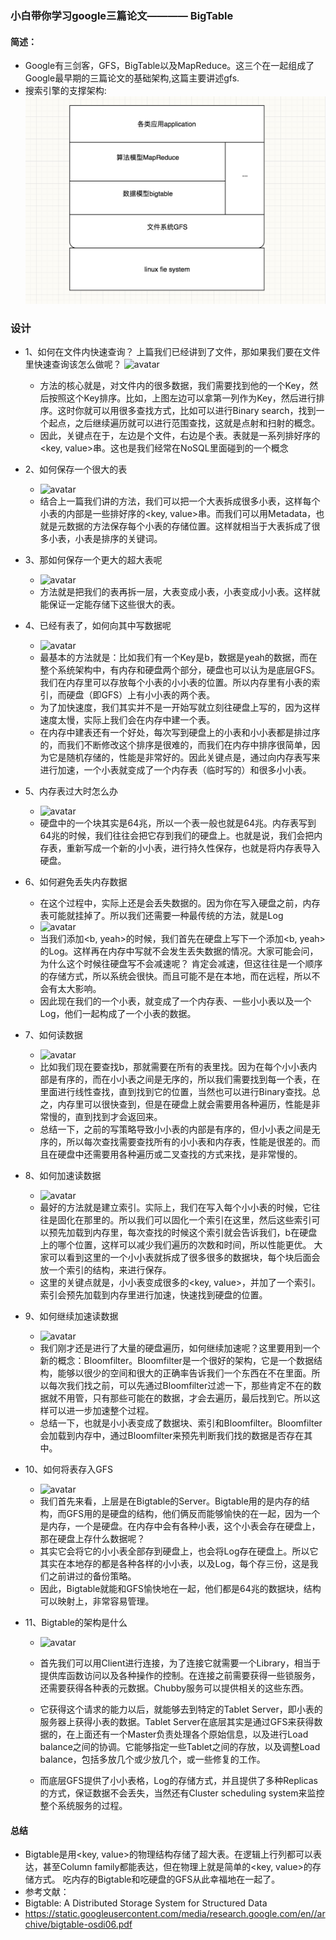 ### 小白带你学习google三篇论文———— BigTable
#### 简述：
* Google有三剑客，GFS，BigTable以及MapReduce。这三个在一起组成了Google最早期的三篇论文的基础架构,这篇主要讲述gfs.
* 搜索引擎的支撑架构: 
 ![avatar](./image/gfs1.png)
 
### 设计
* 1、如何在文件内快速查询？
上篇我们已经讲到了文件，那如果我们要在文件里快速查询该怎么做呢？
 ![avatar](http://blog.bittiger.io/wp-content/uploads/2017/12/4.jpg)
	* 方法的核心就是，对文件内的很多数据，我们需要找到他的一个Key，然后按照这个Key排序。比如，上图左边可以拿第一列作为Key，然后进行排序。这时你就可以用很多查找方式，比如可以进行Binary search，找到一个起点，之后继续遍历就可以进行范围查找，这就是点射和扫射的概念。
	* 因此，关键点在于，左边是个文件，右边是个表。表就是一系列排好序的<key, value>串。这也是我们经常在NoSQL里面碰到的一个概念

* 2、如何保存一个很大的表
	*  ![avatar](http://blog.bittiger.io/wp-content/uploads/2017/12/5.jpg)
	*  结合上一篇我们讲的方法，我们可以把一个大表拆成很多小表，这样每个小表的内部是一些排好序的<key, value>串。而我们可以用Metadata，也就是元数据的方法保存每个小表的存储位置。这样就相当于大表拆成了很多小表，小表是排序的关键词。

* 3、那如何保存一个更大的超大表呢
	*  ![avatar](http://blog.bittiger.io/wp-content/uploads/2017/12/6.jpg)
	*  方法就是把我们的表再拆一层，大表变成小表，小表变成小小表。这样就能保证一定能存储下这些很大的表。

* 4、已经有表了，如何向其中写数据呢
	*  ![avatar](http://blog.bittiger.io/wp-content/uploads/2017/12/7.jpg)
	*  最基本的方法就是：比如我们有一个Key是b，数据是yeah的数据，而在整个系统架构中，有内存和硬盘两个部分，硬盘也可以认为是底层GFS。我们在内存里可以存放每个小表的小小表的位置。所以内存里有小表的索引，而硬盘（即GFS）上有小小表的两个表。
	* 为了加快速度，我们其实并不是一开始写就立刻往硬盘上写的，因为这样速度太慢，实际上我们会在内存中建一个表。
	* 在内存中建表还有一个好处，每次写到硬盘上的小表和小小表都是排过序的，而我们不断修改这个排序是很难的，而我们在内存中排序很简单，因为它是随机存储的，性能是非常好的。因此关键点是，通过向内存表写来进行加速，一个小表就变成了一个内存表（临时写的）和很多小小表。

* 5、内存表过大时怎么办
	*  ![avatar](http://blog.bittiger.io/wp-content/uploads/2017/12/8.jpg)
	*  硬盘中的一个块其实是64兆，所以一个表一般也就是64兆。内存表写到64兆的时候，我们往往会把它存到我们的硬盘上。也就是说，我们会把内存表，重新写成一个新的小小表，进行持久性保存，也就是将内存表导入硬盘。
* 6、如何避免丢失内存数据
	* 在这个过程中，实际上还是会丢失数据的。因为你在写入硬盘之前，内存表可能就挂掉了。所以我们还需要一种最传统的方法，就是Log
	*  ![avatar](http://blog.bittiger.io/wp-content/uploads/2017/12/9.jpg)
	* 当我们添加<b, yeah>的时候，我们首先在硬盘上写下一个添加<b, yeah>的Log。这样再在内存中写就不会发生丢失数据的情况。大家可能会问，为什么这个时候往硬盘写不会减速呢？
肯定会减速，但这往往是一个顺序的存储方式，所以系统会很快。而且可能不是在本地，而在远程，所以不会有太大影响。
	* 因此现在我们的一个小表，就变成了一个内存表、一些小小表以及一个Log，他们一起构成了一个小表的数据。

* 7、如何读数据
	*  ![avatar](http://blog.bittiger.io/wp-content/uploads/2017/12/10.jpg)
	*  比如我们现在要查找b，那就需要在所有的表里找。因为在每个小小表内部是有序的，而在小小表之间是无序的，所以我们需要找到每一个表，在里面进行线性查找，直到找到它的位置，当然也可以进行Binary查找。总之，内存里可以很快查到，但是在硬盘上就会需要用各种遍历，性能是非常慢的，直到找到才会返回来。
	* 总结一下，之前的写策略导致小小表的内部是有序的，但小小表之间是无序的，所以每次查找需要查找所有的小小表和内存表，性能是很差的。而且在硬盘中还需要用各种遍历或二叉查找的方式来找，是非常慢的。


* 8、如何加速读数据
	*  ![avatar](http://blog.bittiger.io/wp-content/uploads/2017/12/11.jpg)
	*  最好的方法就是建立索引。实际上，我们在写入每个小小表的时候，它往往是固化在那里的。所以我们可以固化一个索引在这里，然后这些索引可以预先加载到内存里，每次查找的时候这个索引就会告诉我们，b在硬盘上的哪个位置，这样可以减少我们遍历的次数和时间，所以性能更优。
大家可以看到这里的一个小小表就拆成了很多很多的数据块，每个块后面会放一个索引的结构，来进行保存。
	* 这里的关键点就是，小小表变成很多的<key, value>，并加了一个索引。索引会预先加载到内存里进行加速，快速找到硬盘的位置。


* 9、如何继续加速读数据
	*  ![avatar](http://blog.bittiger.io/wp-content/uploads/2017/12/12.jpg)
	*  我们刚才还是进行了大量的硬盘遍历，如何继续加速呢？这里要用到一个新的概念：Bloomfilter。Bloomfilter是一个很好的架构，它是一个数据结构，能够以很少的空间和很大的正确率告诉我们一个东西在不在里面。所以每次我们找之前，可以先通过Bloomfilter过滤一下，那些肯定不在的数据就不用管，只有那些可能在的数据，才会去遍历，最后找到它。所以这样可以进一步加速整个过程。
	* 总结一下，也就是小小表变成了数据块、索引和Bloomfilter。Bloomfilter会加载到内存中，通过Bloomfilter来预先判断我们找的数据是否存在其中。

* 10、如何将表存入GFS
	*  ![avatar](http://blog.bittiger.io/wp-content/uploads/2017/12/16.jpg)
	* 我们首先来看，上层是在Bigtable的Server。Bigtable用的是内存的结构，而GFS用的是硬盘的结构，他们俩反而能够愉快的在一起，因为一个是内存，一个是硬盘。在内存中会有各种小表，这个小表会存在硬盘上，那在硬盘上存什么数据呢？
	* 其实它会将它的小小表全部存到硬盘上，也会将Log存在硬盘上。所以它其实在本地存的都是各种各样的小小表，以及Log，每个存三份，这是我们之前讲过的备份策略。
	* 因此，Bigtable就能和GFS愉快地在一起，他们都是64兆的数据块，结构可以映射上，非常容易管理。

 * 11、Bigtable的架构是什么
	*  ![avatar](http://blog.bittiger.io/wp-content/uploads/2017/12/19.jpg)
	* 首先我们可以用Client进行连接，为了连接它就需要一个Library，相当于提供库函数访问以及各种操作的控制。在连接之前需要获得一些锁服务，还需要获得各种表的元数据。Chubby服务可以提供相关的这些东西。
	* 它获得这个请求的能力以后，就能够去到特定的Tablet Server，即小表的服务器上获得小表的数据。Tablet Server在底层其实是通过GFS来获得数据的，在上面还有一个Master负责处理各个原始信息，以及进行Load balance之间的协调。它能够指定一些Tablet之间的存放，以及调整Load balance，包括多放几个或少放几个，或一些修复的工作。

	* 而底层GFS提供了小小表格，Log的存储方式，并且提供了多种Replicas的方式，保证数据不会丢失，当然还有Cluster scheduling system来监控整个系统服务的过程。


#### 总结
* Bigtable是用<key, value>的物理结构存储了超大表。在逻辑上行列都可以表达，甚至Column family都能表达，但在物理上就是简单的<key, value>的存储方式。
吃内存的Bigtable和吃硬盘的GFS从此幸福地在一起了。
* 参考文献：
* Bigtable: A Distributed Storage System for Structured Data
* https://static.googleusercontent.com/media/research.google.com/en//archive/bigtable-osdi06.pdf



